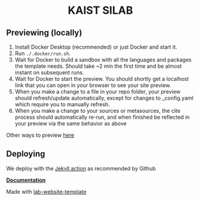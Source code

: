 <h1 align="center">KAIST SILAB</h1>


## Previewing (locally)
1. Install Docker Desktop (recommended) or just Docker and start it.
2. Run `./.docker/run.sh`.
3. Wait for Docker to build a sandbox with all the languages and packages the template needs. Should take ~2 min the first time and be almost instant on subsequent runs.
4. Wait for Docker to start the preview. You should shortly get a localhost link that you can open in your browser to see your site preview.
5. When you make a change to a file in your repo folder, your preview should refresh/update automatically, except for changes to _config.yaml which require you to manually refresh.
6. When you make a change to your sources or metasources, the cite process should automatically re-run, and when finished be reflected in your preview via the same behavior as above

Other ways to preview [here](https://greene-lab.gitbook.io/lab-website-template-docs/getting-started/preview-your-site#on-your-computer-locally)

## Deploying

We deploy with the [Jekyll action](https://github.com/kaist-silab/website/blob/main/.github/workflows/jekyll.yml) as recommended by Github


[**Documentation**](https://greene-lab.gitbook.io/lab-website-template-docs)

Made with [lab-website-template](https://github.com/greenelab/lab-website-template)
